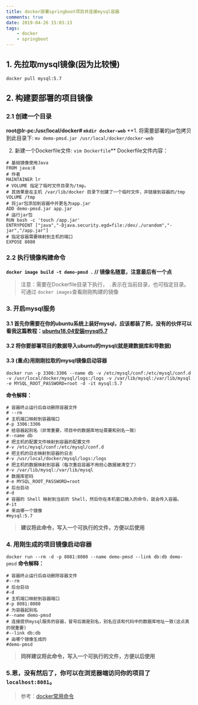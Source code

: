 ```yaml
---
title: docker部署springboot项目并连接mysql容器
comments: true
date: 2019-04-26 15:03:13
tags:
    - docker
    - springboot
---
```


## 1. 先拉取mysql镜像(因为比较慢)
`docker pull mysql:5.7`
## 2. 构建要部署的项目镜像
### 2.1 创建一个目录
<!-- more -->
**root@lr-pc:/usr/local/docker# `mkdir docker-web`**
**1. 将需要部署的jar包拷贝到此目录下: `mv demo-pmsd.jar /usr/local/docker/docker-web`

2. 新建一个Dockerfile文件: `vim Dockerfile`**
Dockerfile文件内容：

```
# 基础镜像使用Java
FROM java:8
# 作者
MAINTAINER lr
# VOLUME 指定了临时文件目录为/tmp。
# 其效果是在主机 /var/lib/docker 目录下创建了一个临时文件，并链接到容器的/tmp
VOLUME /tmp
# 将jar包添加到容器中并更名为app.jar
ADD demo-pmsd.jar app.jar
# 运行jar包
RUN bash -c 'touch /app.jar'
ENTRYPOINT ["java","-Djava.security.egd=file:/dev/./urandom","-jar","/app.jar"]
# 指定容器需要映射到主机的端口
EXPOSE 8080
```
### 2.2 执行镜像构建命令
**`docker image build -t demo-pmsd .` // 镜像名随意，注意最后有一个点**
>注意：需要在Dockerfile目录下执行， `.`表示在当前目录，也可指定目录。
>可通过 `docker images`查看刚刚构建的镜像
### 3. 开启mysql服务
#### 3.1 首先你需要在你的ubuntu系统上装好mysql，应该都装了把，没有的伙伴可以看我这篇教程：[ubuntu18.04安装mysql5.7](https://blog.csdn.net/qq_34997906/article/details/83046680)
#### 3.2 将你要部署项目的数据导入ubuntu的mysql(就是建数据库和导数据)
#### 3.3 (重点)用刚刚拉取的mysql镜像启动容器
```
docker run -p 3306:3306 --name db -v /etc/mysql/conf:/etc/mysql/conf.d -v /usr/local/docker/mysql/logs:/logs -v /var/lib/mysql:/var/lib/mysql -e MYSQL_ROOT_PASSWORD=root -d -it mysql:5.7
```
**命令解释：**
```
# 容器终止运行后自动删除容器文件
# --rm
# 主机端口映射到容器端口
#-p 3306:3306 
# 给容器起别名（非常重要，项目中的数据库地址需要和别名一致）
#--name db 
# 把主机的配置文件映射到容器的配置文件
#-v /etc/mysql/conf:/etc/mysql/conf.d 
# 把主机的日志映射到容器的日志
#-v /usr/local/docker/mysql/logs:/logs 
# 把主机的数据映射到容器（每次重启容器不用担心数据被清空了）
#-v /var/lib/mysql:/var/lib/mysql 
# 数据库密码
#-e MYSQL_ROOT_PASSWORD=root 
# 后台启动
#-d 
# 容器的 Shell 映射到当前的 Shell，然后你在本机窗口输入的命令，就会传入容器。
#-it 
# 来自哪一个镜像
#mysql:5.7
```
>**建议将此命令，写入一个可执行的文件，方便以后使用**
### 4. 用刚生成的项目镜像启动容器
`docker run --rm -d -p 8081:8080 --name demo-pmsd --link db:db demo-pmsd`
**命令解释：**
```
# 容器终止运行后自动删除容器文件
#--rm
# 后台启动
#-d 
# 主机端口映射到容器端口
#-p 8081:8080 
# 为容器起别名
#--name demo-pmsd
# 连接提供mysql服务的容器，冒号后面是别名，别名应该和代码中的数据库地址一致(这点真的很重要)
#--link db:db
# 由哪个镜像生成的
#demo-pmsd
```
>**同样建议将此命令，写入一个可执行的文件，方便以后使用**

### 5.恩，没有然后了，你可以在浏览器端访问你的项目了`localhost:8081`。

>参考：[docker常用命令](https://blog.csdn.net/qq_34997906/article/details/83002327)